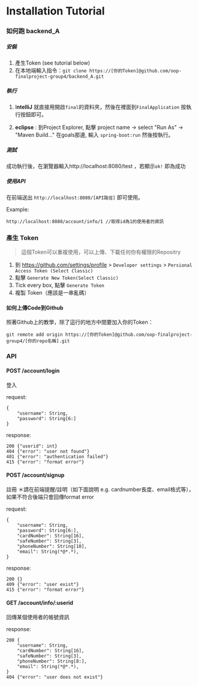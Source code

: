 # Installation Tutorial

### 如何跑 backend_A

##### 安裝

1. 產生Token (see tutorial below)
2. 在本地端輸入指令：`git clone https://[你的Token]@github.com/oop-finalproject-group4/backend_A.git `

##### 執行

1. I**ntelliJ** 就直接用開啟`final`的資料夾，然後在裡面到`FinalApplication` 按執行按鈕即可。

2. **eclipse** : 到Project Explorer, 點擊 project name -> select "Run As" -> "Maven Build..."
   在goals那邊, 輸入 `spring-boot:run` 然後按執行。

##### 測試

成功執行後，在瀏覽器輸入http://localhost:8080/test ，若顯示`ok!` 即為成功

##### 使用API

在前端送出 `http://localhost:8080/[API路徑]` 即可使用。

Example:

```
http://localhost:8080/account/info/1 //取得id為1的使用者的資訊
```



### 產生 Token

> 這個Token可以重複使用，可以上傳、下載任何你有權限的Repositry

1. 到 https://github.com/settings/profile > `Developer settings` > `Persional Access Token (Select Classic)` 
2. 點擊 `Generate New Token(Select Classic)`
3. Tick every box, 點擊 `Generate Token`
4. 複製 Token（應該是一串亂碼）



#### 如何上傳Code到Github

照著Github上的教學，除了這行的地方中間要加入你的Token：

```
git remote add origin https://[你的Token]@github.com/oop-finalproject-group4/[你的repo名稱].git
```



### API

#### POST /account/login
登入

request:
```jsonld
{
    "username": String,
    "password": String[6:]
}
```
response:
```jsonld
200 {"userid": int}
404 {"error": "user not found"}
401 {"error": "authentication failed"}
415 {"error": "format error"}
```

#### POST /account/signup
註冊
＊請在前端提醒/註明（如下面說明 e.g. cardnumber長度、email格式等），如果不符合後端只會回傳format error

request:
```jsonld
{
    "username": String,
    "password": String[6:],
    "cardNumber": String[16], 
    "safeNumber": String[3],
    "phoneNumber": String[10],
    "email": String(*@*.*),
}
```
response:
```jsonld
200 {}
409 {"error": "user exist"}
415 {"error": "format error"}
```
#### GET /account/info/:userid
回傳某個使用者的帳號資訊

response:
```jsonld
200 {
    "username": String,
    "cardNumber": String[16], 
    "safeNumber": String[3],
    "phoneNumber": String[8:],
    "email": String(*@*.*),
}
404 {"error": "user does not exist"}
```